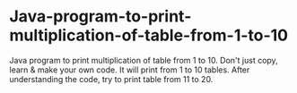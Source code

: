 # Java-program-to-print-multiplication-of-table-from-1-to-10
Java program to print multiplication of table from 1 to 10.
Don't just copy, learn & make your own code.
It will print from 1 to 10 tables.
After understanding the code, try to print table from 11 to 20.
